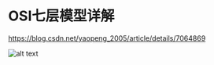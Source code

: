 # OSI七层模型详解

https://blog.csdn.net/yaopeng_2005/article/details/7064869

![alt text](./image/OSI-7-level-model.gif)